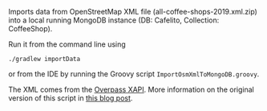Imports data from OpenStreetMap XML file (all-coffee-shops-2019.xml.zip) into a local running MongoDB instance 
(DB: Cafelito, Collection: CoffeeShop).

Run it from the command line using

    ./gradlew importData
    
or from the IDE by running the Groovy script `ImportOsmXmlToMongoDB.groovy`.

The XML comes from the [Overpass XAPI](http://www.overpass-api.de/api/xapi).  More information on the original version 
of this script in [this blog post](http://trishagee.github.io/post/groovy_import_to_mongodb/).
